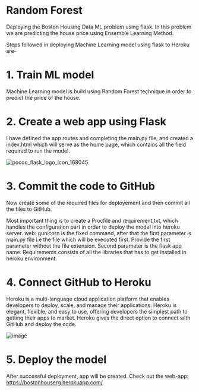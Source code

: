 # Random Forest

Deploying the Boston Housing Data ML problem using flask. In this problem we are predicting the house price using Ensemble Learning Method.

Steps followed in deploying Machine Learning model using flask to Heroku are-

# 1. Train ML model

Machine Learning model is build using Random Forest technique in order to predict the price of the house.

# 2. Create a web app using Flask

I have defined the app routes and completing the main.py file, and created a index.html which will serve as the home page, which contains all the field required to run the model.

![pocoo_flask_logo_icon_168045](https://user-images.githubusercontent.com/75501488/138834924-7171e1a9-e449-4b31-98e2-e55a63794f35.png)


# 3. Commit the code to GitHub

Now create some of the required files for deployement and then commit all the files to GitHub.

Most important thing is to create a Procfile and requirement.txt, which handles the configuration part in order to deploy the model into heroku server. 
web: gunicorn is the fixed command, after that the first parameter is main.py file i.e the file which will be executed first. Provide the first parameter without the file extension. 
Second parameter is the flask app name. Requirements consists of all the libraries that has to get installed in heroku environment.

# 4. Connect GitHub to Heroku

Heroku is a multi-language cloud application platform that enables developers to deploy, scale, and manage their applications. Heroku is elegant, flexible, and easy to use, offering developers the simplest path to getting their apps to market.
Heroku gives the direct option to connect with GitHub and deploy the code.

![image](https://user-images.githubusercontent.com/75501488/138836204-bdfc04d7-1a20-494f-b5d7-23fa5ef70999.png)

# 5. Deploy the model

After successful deployment, app will be created. Check out the web-app: https://bostonhouserg.herokuapp.com/
